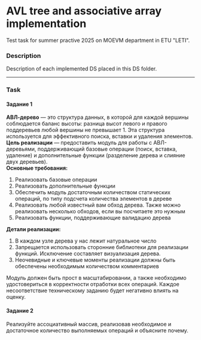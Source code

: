 # AVL tree and associative array implementation

Test task for summer practive 2025 on MOEVM department in ETU "LETI".

### Description
Description of each implemented DS placed in this DS folder.

---

### Task
#### Задание 1
**АВЛ-дерево** — это структура данных, в которой для каждой вершины соблюдается баланс высоты: разница высот левого и правого поддеревьев любой вершины не превышает 1. Эта структура используется для эффективного поиска, вставки и удаления элементов.\
**Цель реализации** — предоставить модуль для работы с АВЛ-деревьями, поддерживающий базовые операции (поиск, вставка, удаление) и дополнительные функции (разделение дерева и слияние двух деревьев).\
**Основные требования:**
1. Реализовать базовые операции
2. Реализовать дополнительные функции
3. Обеспечить модуль достаточным количеством статических операций, по типу подсчета количества элементов в дереве
4. Реализовать любой известный вам обход дерева. Также можно реализовать несколько обходов, если вы посчитаете это нужным
5. Реализовать функции, поддерживающие валидацию дерева

**Детали реализации:**
1. В каждом узле дерева у нас лежит натуральное число
2. Запрещается использовать сторонние библиотеки для реализации функций. Исключение составляет визуализация дерева.
3. Неочевидные и ключевые моменты реализации должны быть обеспечены необходимым количеством комментариев

Модуль должен быть прост в масштабировании, а также необходимо удостовериться в корректности отработки всех операций. 
Каждое несоответствие техническому заданию будет негативно влиять на оценку.

#### Задание 2
Реализуйте ассоциативный массив, реализовав необходимое и достаточное количество выполняемых операций и объясните почему.

